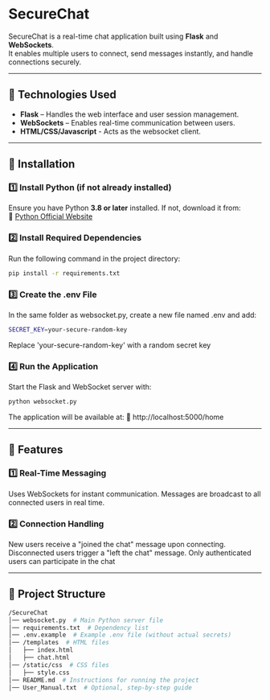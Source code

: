 # SecureChat  

SecureChat is a real-time chat application built using **Flask** and **WebSockets**.  
It enables multiple users to connect, send messages instantly, and handle connections securely.  

---

## 📌 Technologies Used  

- **Flask** – Handles the web interface and user session management.  
- **WebSockets** – Enables real-time communication between users.
- **HTML/CSS/Javascript** - Acts as the websocket client.

---

## 📌 Installation  

### **1️⃣ Install Python (if not already installed)**  
Ensure you have Python **3.8 or later** installed. If not, download it from:  
🔗 [Python Official Website](https://www.python.org/downloads/)  

### **2️⃣ Install Required Dependencies**  
Run the following command in the project directory:  
```bash
pip install -r requirements.txt
```

### **3️⃣ Create the .env File**
In the same folder as websocket.py, create a new file named .env and add:
```bash
SECRET_KEY=your-secure-random-key
```
Replace 'your-secure-random-key' with a random secret key

### **4️⃣ Run the Application**
Start the Flask and WebSocket server with:
```bash
python websocket.py
```

The application will be available at:
🔗 http://localhost:5000/home

---

## 📌 Features

### **1️⃣ Real-Time Messaging**
Uses WebSockets for instant communication.
Messages are broadcast to all connected users in real time.

### **2️⃣ Connection Handling**  
New users receive a "joined the chat" message upon connecting.
Disconnected users trigger a "left the chat" message.
Only authenticated users can participate in the chat

---

## 📌 Project Structure
```bash
/SecureChat
│── websocket.py  # Main Python server file
│── requirements.txt  # Dependency list
│── .env.example  # Example .env file (without actual secrets)
│── /templates  # HTML files
│   ├── index.html
│   ├── chat.html
│── /static/css  # CSS files
│   ├── style.css
│── README.md  # Instructions for running the project
│── User_Manual.txt  # Optional, step-by-step guide